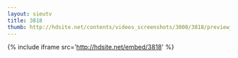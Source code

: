 ```yaml
---
layout: sieutv
title: 3818
thumb: http://hdsite.net/contents/videos_screenshots/3000/3818/preview_360p.mp4.jpg
---
```

{% include iframe src='http://hdsite.net/embed/3818' %}
 
